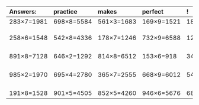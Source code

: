 | Answers: | practice | makes | perfect | ! |
| :--- | :--- | :--- | :--- | :--- |
| 283×7=1981 | 698×8=5584 | 561×3=1683 | 169×9=1521 | 182×8=1456 | 
|   |   |   |   |   | 
|   |   |   |   |   | 
|   |   |   |   |   | 
| 258×6=1548 | 542×8=4336 | 178×7=1246 | 732×9=6588 | 126×3=378 | 
|   |   |   |   |   | 
|   |   |   |   |   | 
|   |   |   |   |   | 
|   |   |   |   |   | 
| 891×8=7128 | 646×2=1292 | 814×8=6512 | 153×6=918 | 343×4=1372 | 
|   |   |   |   |   | 
|   |   |   |   |   | 
|   |   |   |   |   | 
|   |   |   |   |   | 
| 985×2=1970 | 695×4=2780 | 365×7=2555 | 668×9=6012 | 541×2=1082 | 
|   |   |   |   |   | 
|   |   |   |   |   | 
|   |   |   |   |   | 
|   |   |   |   |   | 
| 191×8=1528 | 901×5=4505 | 852×5=4260 | 946×6=5676 | 680×7=4760 | 
